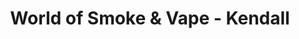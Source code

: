 ---
title: "World of Smoke & Vape - Kendall"
url: /miami/world-of-smoke-and-vape-kendall-sw-88-st/
shop: tobacco
---